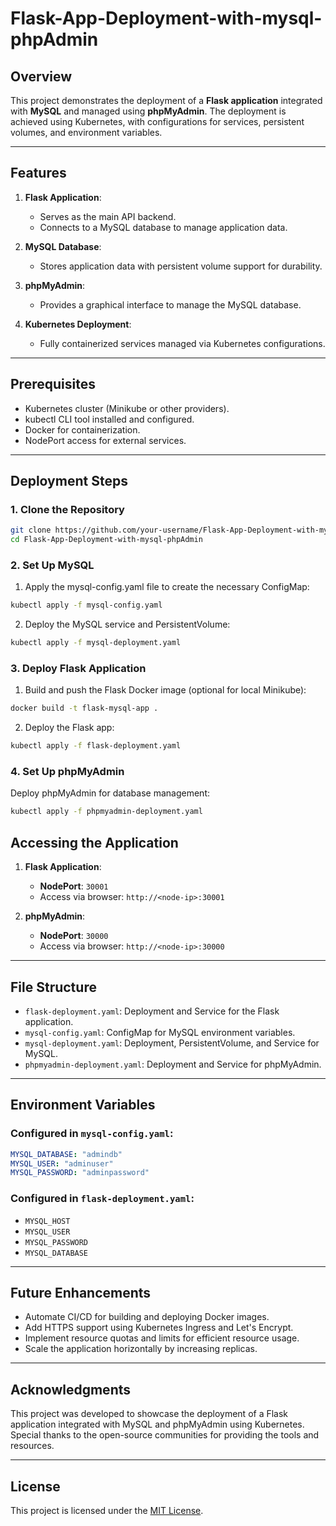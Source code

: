 # Flask-App-Deployment-with-mysql-phpAdmin

## Overview
This project demonstrates the deployment of a **Flask application** integrated with **MySQL** and managed using **phpMyAdmin**. The deployment is achieved using Kubernetes, with configurations for services, persistent volumes, and environment variables.

---

## Features

1. **Flask Application**:
   - Serves as the main API backend.
   - Connects to a MySQL database to manage application data.

2. **MySQL Database**:
   - Stores application data with persistent volume support for durability.

3. **phpMyAdmin**:
   - Provides a graphical interface to manage the MySQL database.

4. **Kubernetes Deployment**:
   - Fully containerized services managed via Kubernetes configurations.

---

## Prerequisites

- Kubernetes cluster (Minikube or other providers).
- kubectl CLI tool installed and configured.
- Docker for containerization.
- NodePort access for external services.

---

## Deployment Steps

### **1. Clone the Repository**
```bash
git clone https://github.com/your-username/Flask-App-Deployment-with-mysql-phpAdmin.git
cd Flask-App-Deployment-with-mysql-phpAdmin
```
### **2. Set Up MySQL**
1. Apply the mysql-config.yaml file to create the necessary ConfigMap:
```bash
kubectl apply -f mysql-config.yaml
```
2. Deploy the MySQL service and PersistentVolume:
```bash
kubectl apply -f mysql-deployment.yaml
```
### **3. Deploy Flask Application**
1. Build and push the Flask Docker image (optional for local Minikube):
```bash
docker build -t flask-mysql-app .
```
2. Deploy the Flask app:
```bash
kubectl apply -f flask-deployment.yaml
```
### **4. Set Up phpMyAdmin**
Deploy phpMyAdmin for database management:
```bash
kubectl apply -f phpmyadmin-deployment.yaml
```
## Accessing the Application

1. **Flask Application**:
   - **NodePort**: `30001`
   - Access via browser: `http://<node-ip>:30001`

2. **phpMyAdmin**:
   - **NodePort**: `30000`
   - Access via browser: `http://<node-ip>:30000`

---

## File Structure

- `flask-deployment.yaml`: Deployment and Service for the Flask application.
- `mysql-config.yaml`: ConfigMap for MySQL environment variables.
- `mysql-deployment.yaml`: Deployment, PersistentVolume, and Service for MySQL.
- `phpmyadmin-deployment.yaml`: Deployment and Service for phpMyAdmin.

---

## Environment Variables

### Configured in `mysql-config.yaml`:
```yaml
MYSQL_DATABASE: "admindb"
MYSQL_USER: "adminuser"
MYSQL_PASSWORD: "adminpassword"
```
### Configured in `flask-deployment.yaml`:
- `MYSQL_HOST`
- `MYSQL_USER`
- `MYSQL_PASSWORD`
- `MYSQL_DATABASE`

---

## Future Enhancements

- Automate CI/CD for building and deploying Docker images.
- Add HTTPS support using Kubernetes Ingress and Let's Encrypt.
- Implement resource quotas and limits for efficient resource usage.
- Scale the application horizontally by increasing replicas.

---

## Acknowledgments

This project was developed to showcase the deployment of a Flask application integrated with MySQL and phpMyAdmin using Kubernetes. Special thanks to the open-source communities for providing the tools and resources.

---

## License

This project is licensed under the [MIT License](LICENSE).

